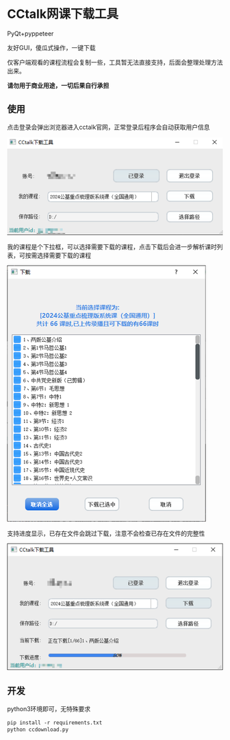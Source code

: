 # CCtalk网课下载工具

PyQt+pyppeteer

友好GUI，傻瓜式操作，一键下载

仅客户端观看的课程流程会复制一些，工具暂无法直接支持，后面会整理处理方法出来。

**请勿用于商业用途，一切后果自行承担**

## 使用

点击登录会弹出浏览器进入cctalk官网，正常登录后程序会自动获取用户信息

![](img/Snipaste_2025-06-14_01-44-48.png)

我的课程是个下拉框，可以选择需要下载的课程，点击下载后会进一步解析课时列表，可按需选择需要下载的课程

![](img/Snipaste_2025-06-14_01-47-57.png)

支持进度显示，已存在文件会跳过下载，注意不会检查已存在文件的完整性

![](img/Snipaste_2025-06-14_01-48-40.png)


## 开发

python3环境即可，无特殊要求

```
pip install -r requirements.txt
python ccdownload.py
```


